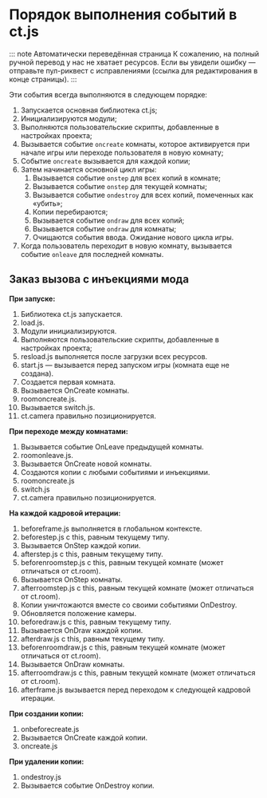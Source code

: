 # Порядок выполнения событий в ct.js

::: note Автоматически переведённая страница
К сожалению, на полный ручной перевод у нас не хватает ресурсов.
Если вы увидели ошибку — отправьте пул-риквест с исправлениями (ссылка для редактирования в конце страницы).
:::

Эти события всегда выполняются в следующем порядке:

1. Запускается основная библиотека ct.js;
2. Инициализируются модули;
3. Выполняются пользовательские скрипты, добавленные в настройках проекта;
4. Вызывается событие `oncreate` комнаты, которое активируется при начале игры или переходе пользователя в новую комнату;
5. Событие `oncreate` вызывается для каждой копии;
6. Затем начинается основной цикл игры:
    1. Вызывается событие `onstep` для всех копий в комнате;
    2. Вызывается событие `onstep` для текущей комнаты;
    3. Вызывается событие `ondestroy` для всех копий, помеченных как «убить»;
    4. Копии перебираются;
    5. Вызывается событие `ondraw` для всех копий;
    6. Вызывается событие `ondraw` для комнаты;
    7. Очищаются события ввода. Ожидание нового цикла игры.
7. Когда пользователь переходит в новую комнату, вызывается событие `onleave` для последней комнаты.

## Заказ вызова с инъекциями мода

**При запуске:**

1. Библиотека ct.js запускается.
2. load.js.
3. Модули инициализируются.
4. Выполняются пользовательские скрипты, добавленные в настройках проекта;
5. resload.js выполняется после загрузки всех ресурсов.
6. start.js — вызывается перед запуском игры (комната еще не создана).
7. Создается первая комната.
8. Вызывается OnCreate комнаты.
9. roomoncreate.js.
10. Вызывается switch.js.
11. ct.camera правильно позиционируется.

**При переходе между комнатами:**

1. Вызывается событие OnLeave предыдущей комнаты.
2. roomonleave.js.
3. Вызывается OnCreate новой комнаты.
4. Создаются копии с любыми событиями и инъекциями.
5. roomoncreate.js
6. switch.js
7. ct.camera правильно позиционируется.

**На каждой кадровой итерации:**

1. beforeframe.js выполняется в глобальном контексте.
2. beforestep.js с this, равным текущему типу.
3. Вызывается OnStep каждой копии.
4. afterstep.js с this, равным текущему типу.
5. beforenroomstep.js с this, равным текущей комнате (может отличаться от ct.room).
6. Вызывается OnStep комнаты.
7. afterroomstep.js с this, равным текущей комнате (может отличаться от ct.room).
8. Копии уничтожаются вместе со своими событиями OnDestroy.
9. Обновляется положение камеры.
10. beforedraw.js с this, равным текущему типу.
11. Вызывается OnDraw каждой копии.
12. afterdraw.js с this, равным текущему типу.
13. beforenroomdraw.js с this, равным текущей комнате (может отличаться от ct.room).
14. Вызывается OnDraw комнаты.
15. afterroomdraw.js с this, равным текущей комнате (может отличаться от ct.room).
16. afterframe.js вызывается перед переходом к следующей кадровой итерации.

**При создании копии:**

1. onbeforecreate.js
2. Вызывается OnCreate каждой копии.
3. oncreate.js

**При удалении копии:**

1. ondestroy.js
2. Вызывается событие OnDestroy копии.

